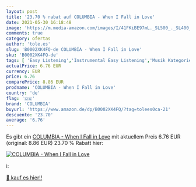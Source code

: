 ```yaml
---
layout: post
title: '23.70 % rabat auf COLUMBIA - When I Fall in Love'
date: 2021-05-30 16:18:48
image: 'https://m.media-amazon.com/images/I/41FKiBE97mL._SL500_._SL400_.jpg'
comments: true
category: ofertas
author: 'tole.es'
slug: 'B0002XK4FQ-de COLUMBIA - When I Fall in Love'
sku: 'B0002XK4FQ-de'
tags: [ 'Easy Listening','Instrumental Easy Listening','Musik Kategorien','Musik-CDs & Vinyl','Pop','columbia', ]
actualPrice: 6.76 EUR
currency: EUR
price: 6.76
comparePrice: 8.86 EUR
prodname: 'COLUMBIA - When I Fall in Love'
country: 'de'
flag: '🇩🇪'
brand: 'COLUMBIA'
buyurl: 'https://www.amazon.de/dp/B0002XK4FQ/?tag=tolees0ca-21'
descuento: '23.70'
average: '6.76'
---
```


Es gibt ein [COLUMBIA - When I Fall in Love](https://www.amazon.de/dp/B0002XK4FQ/?tag=tolees0ca-21) mit aktuellem Preis 6.76 EUR (original: 8.86 EUR) 23.70 % Rabatt hier:

[![COLUMBIA - When I Fall in Love](https://m.media-amazon.com/images/I/41FKiBE97mL._SL500_._SL400_.jpg)](https://www.amazon.de/dp/B0002XK4FQ/?tag=tolees0ca-21)

ℹ️:


[🛒 kauf es hier!!](https://www.amazon.de/dp/B0002XK4FQ/?tag=tolees0ca-21)
